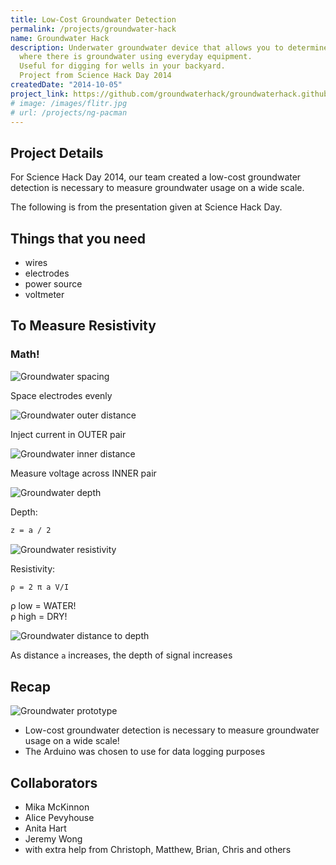 ```yaml
---
title: Low-Cost Groundwater Detection
permalink: /projects/groundwater-hack
name: Groundwater Hack
description: Underwater groundwater device that allows you to determine
  where there is groundwater using everyday equipment.
  Useful for digging for wells in your backyard.
  Project from Science Hack Day 2014
createdDate: "2014-10-05"
project_link: https://github.com/groundwaterhack/groundwaterhack.github.io
# image: /images/flitr.jpg
# url: /projects/ng-pacman
---
```


## Project Details

For Science Hack Day 2014, our team created a low-cost groundwater detection is necessary to measure groundwater usage on a wide scale.

The following is from the presentation given at Science Hack Day.

## Things that you need

- wires
- electrodes
- power source
- voltmeter

## To Measure Resistivity

### Math!

![Groundwater spacing](/images/groundwater-spaced.png)

Space electrodes evenly

![Groundwater outer distance](/images/groundwater-outer.png)

Inject current in OUTER pair

![Groundwater inner distance](/images/groundwater-inner.png)

Measure voltage across INNER pair

![Groundwater depth](/images/groundwater-depth.png)

Depth:

```latex
z = a / 2
```

![Groundwater resistivity](/images/groundwater-resistivity.png)

Resistivity:

```latex
ρ = 2 π a V/I
```

ρ low = WATER!  
ρ high = DRY!

![Groundwater distance to depth](/images/groundwater-distance.png)

As distance `a` increases, the depth of signal increases

## Recap

![Groundwater prototype](/images/groundwater-goal.png)

- Low-cost groundwater detection is necessary to measure groundwater usage on a wide scale!
- The Arduino was chosen to use for data logging purposes

## Collaborators

- Mika McKinnon
- Alice Pevyhouse
- Anita Hart
- Jeremy Wong
- with extra help from Christoph, Matthew, Brian, Chris and others
